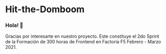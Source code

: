 # Hit-the-Domboom

### Hola! 👋

Gracias por interesarte en nuestro proyecto. Este constituye el 2do Sprint de la Formación de 300 horas de Frontend en Factoria F5 Febrero - Marzo 2021.

